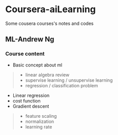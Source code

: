 # Coursera-aiLearning
Some cousera courses's notes and codes

## ML-Andrew Ng

### Course content
> 
* Basic concept about ml
>* linear algebra review
>* supervise learning / unsupervise learning
>* regression / classification problem
* Linear regression
* cost function
* Gradient descent 
>* feature scaling
>* normalization
>* learning rate
